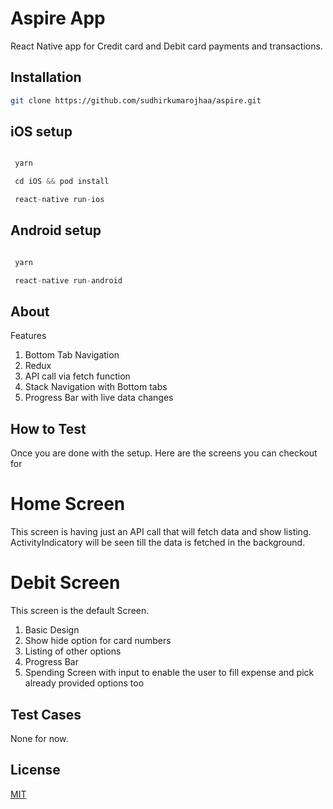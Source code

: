 # Aspire App

React Native app for Credit card and Debit card payments and transactions.

## Installation

```bash
git clone https://github.com/sudhirkumarojhaa/aspire.git
```

## iOS setup

```python

 yarn

 cd iOS && pod install

 react-native run-ios

```

## Android setup

```python

 yarn

 react-native run-android

```

## About

Features

1. Bottom Tab Navigation
2. Redux
3. API call via fetch function
4. Stack Navigation with Bottom tabs
5. Progress Bar with live data changes

## How to Test

Once you are done with the setup. Here are the screens you can checkout for

# Home Screen

This screen is having just an API call that will fetch data and show listing. ActivityIndicatory will be seen till the data is fetched in the background.

# Debit Screen

This screen is the default Screen.

1. Basic Design
2. Show hide option for card numbers
3. Listing of other options
4. Progress Bar
5. Spending Screen with input to enable the user to fill expense and pick already provided options too

## Test Cases

None for now.

## License

[MIT](https://choosealicense.com/licenses/mit/)
